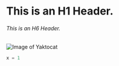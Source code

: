 # This is an H1 Header.
###### This is an H6 Header.

![Image of Yaktocat](https://octodex.github.com/images/yaktocat.png)

``` python
x = 1
```
